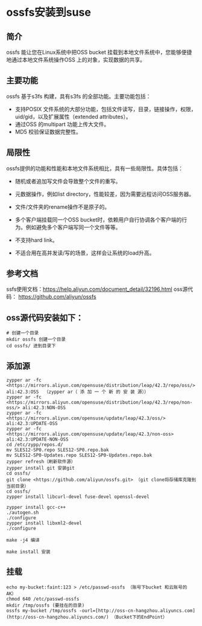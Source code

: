 # ossfs安装到suse

## 简介

ossfs 能让您在Linux系统中把OSS bucket 挂载到本地文件系统中，您能够便捷地通过本地文件系统操作OSS 上的对象，实现数据的共享。

## 主要功能

ossfs 基于s3fs 构建，具有s3fs 的全部功能。主要功能包括：

- 支持POSIX 文件系统的大部分功能，包括文件读写，目录，链接操作，权限，uid/gid，以及扩展属性（extended attributes）。
- 通过OSS 的multipart 功能上传大文件。
- MD5 校验保证数据完整性。

## 局限性

ossfs提供的功能和性能和本地文件系统相比，具有一些局限性。具体包括：

- 随机或者追加写文件会导致整个文件的重写。

- 元数据操作，例如list directory，性能较差，因为需要远程访问OSS服务器。

- 文件/文件夹的rename操作不是原子的。

- 多个客户端挂载同一个OSS bucket时，依赖用户自行协调各个客户端的行为。例如避免多个客户端写同一个文件等等。

- 不支持hard link。

- 不适合用在高并发读/写的场景，这样会让系统的load升高。

## 参考文档

ssfs使用文档：<https://help.aliyun.com/document_detail/32196.html>
oss源代码： <https://github.com/aliyun/ossfs>

## oss源代码安装如下：
```shell
# 创建一个目录
mkdir ossfs 创建一个目录
cd ossfs/ 进到目录下
```

## 添加源
```shell
zypper ar -fc <https://mirrors.aliyun.com/opensuse/distribution/leap/42.3/repo/oss/> ali:42.3:OSS  （zypper ar（ 添 加 一 个 新 的 安 装 源））
zypper ar -fc <https://mirrors.aliyun.com/opensuse/distribution/leap/42.3/repo/non-oss/> ali:42.3:NON-OSS
zypper ar -fc <https://mirrors.aliyun.com/opensuse/update/leap/42.3/oss/> ali:42.3:UPDATE-OSS
zypper ar -fc <https://mirrors.aliyun.com/opensuse/update/leap/42.3/non-oss> ali:42.3:UPDATE-NON-OSS
cd /etc/zypp/repos.d/
mv SLES12-SP0.repo SLES12-SP0.repo.bak
mv SLES12-SP0-Updates.repo SLES12-SP0-Updates.repo.bak
zypper refresh（刷新软件源）
zypper install git 安装git 
cd ossfs/
git clone <https://github.com/aliyun/ossfs.git> （git clone将存储库克隆到当前目录）
cd ossfs/
zypper install libcurl-devel fuse-devel openssl-devel 

zypper install gcc-c++
./autogen.sh
./configure
zypper install libxml2-devel
./configure 

make -j4 编译

make install 安装
```

## 挂载

```shell
echo my-bucket:faint:123 > /etc/passwd-ossfs （账号下bucket 和云账号的AK）
chmod 640 /etc/passwd-ossfs
mkdir /tmp/ossfs (要挂在的目录)
ossfs my-bucket /tmp/ossfs -ourl=[http://oss-cn-hangzhou.aliyuncs.com](http://oss-cn-hangzhou.aliyuncs.com/) （Bucket下的EndPoint）
```



